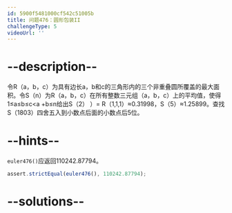 ```yaml
---
id: 5900f5481000cf542c51005b
title: 问题476：圆形包装II
challengeType: 5
videoUrl: ''
---
```


# --description--

令R（a，b，c）为具有边长a，b和c的三角形内的三个非重叠圆所覆盖的最大面积。令S（n）为R（a，b，c）在所有整数三元组（a，b，c）上的平均值，使得1≤a≤b≤c&lt;a +b≤n给出S（2） ）= R（1,1,1）≈0.31998，S（5）≈1.25899。查找S（1803）四舍五入到小数点后面的小数点后5位。

# --hints--

`euler476()`应返回110242.87794。

```js
assert.strictEqual(euler476(), 110242.87794);
```

# --solutions--

